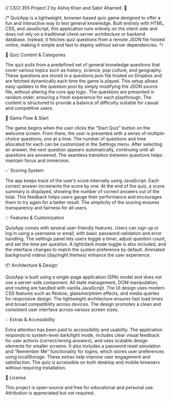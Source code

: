 // CSCI 355 Project 2 by Ashiq Khan and Sabir Ahamed. 🎯

/* QuizApp is a lightweight, browser-based quiz game designed to offer a fun and interactive way to test general knowledge. Built entirely with HTML, CSS, and JavaScript, this application runs entirely on the client-side and does not rely on a traditional client-server architecture or backend database. Instead, it fetches quiz questions from a remote JSON file hosted online, making it simple and fast to deploy without server dependencies.                                                                 */

🧠 Quiz Content & Categories

The quiz pulls from a predefined set of general knowledge questions that cover various topics such as history, science, pop culture, and geography. These questions are stored in a questions.json file hosted on Dropbox and are fetched dynamically each time the game is played. This setup allows easy updates to the question pool by simply modifying the JSON source file, without altering the core app logic. The questions are presented in random order, ensuring a fresh experience for each playthrough. The content is structured to provide a balance of difficulty suitable for casual and competitive users.

🚀 Game Flow & Start

The game begins when the user clicks the “Start Quiz” button on the welcome screen. From there, the user is presented with a series of multiple-choice questions, one at a time. The number of questions and time allocated for each can be customized in the Settings menu. After selecting an answer, the next question appears automatically, continuing until all questions are answered. The seamless transition between questions helps maintain focus and immersion.

✅ Scoring System

The app keeps track of the user’s score internally using JavaScript. Each correct answer increments the score by one. At the end of the quiz, a score summary is displayed, showing the number of correct answers out of the total. This feedback helps users gauge their performance and encourages them to try again for a better result. The simplicity of the scoring ensures transparency and fairness for all users.

✨ Features & Customization

QuizApp comes with several user-friendly features. Users can sign up or log in using a username or email, with basic password validation and error handling. The settings panel lets users toggle a timer, adjust question count, and set the time per question. A light/dark mode toggle is also included, and the interface changes to match the system preference by default. Animated background videos (day/night themes) enhance the user experience.

📦 Architecture & Design

QuizApp is built using a single-page application (SPA) model and does not use a server-side component. All state management, DOM manipulation, and routing are handled with vanilla JavaScript. The UI design uses modern CSS features such as flexbox, glassmorphism effects, and media queries for responsive design. The lightweight architecture ensures fast load times and broad compatibility across devices. The design promotes a clean and consistent user interface across various screen sizes.

💡 Extras & Accessibility

Extra attention has been paid to accessibility and usability. The application responds to system-level dark/light mode, includes clear visual feedback for user actions (correct/wrong answers), and uses scalable design elements for smaller screens. It also includes a password reset simulation and “Remember Me” functionality for logins, which stores user preferences using localStorage. These extras help improve user engagement and satisfaction. The quiz is accessible on both desktop and mobile browsers without requiring installation.

📄 License

This project is open-source and free for educational and personal use. Attribution is appreciated but not required.
